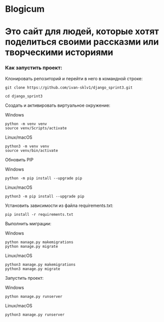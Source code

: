 # Blogicum
# Это сайт для людей, которые хотят поделиться своими рассказми или творческими историями

### Как запустить проект:

Клонировать репозиторий и перейти в него в командной строке:

```
git clone https://github.com/ivan-sklv1/django_sprint3.git
```

```
cd django_sprint3
```

Cоздать и активировать виртуальное окружение:

Windows
```
python -m venv venv
source venv/Scripts/activate
```
Linux/macOS
```
python3 -m venv venv
source venv/bin/activate
```

Обновить PIP

Windows
```
python -m pip install --upgrade pip
```
Linux/macOS
```
python3 -m pip install --upgrade pip
```

Установить зависимости из файла requirements.txt:

```
pip install -r requirements.txt
```

Выполнить миграции:

Windows
```
python manage.py makemigrations
python manage.py migrate
```

Linux/macOS
```
python3 manage.py makemigrations
python3 manage.py migrate
```

Запустить проект:

Windows
```
python manage.py runserver
```

Linux/macOS
```
python3 manage.py runserver
```